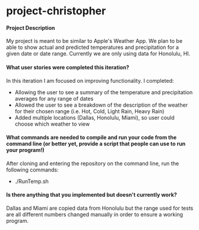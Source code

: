 # project-christopher
#### Project Description

My project is meant to be similar to Apple's Weather App. We plan to be able to show actual and predicted temperatures and precipitation for a given date or date range. Currently we are only using data for Honolulu, HI.

#### What user stories were completed this iteration?

In this iteration I am focused on improving functionality. I completed:
* Allowing the user to see a summary of the temperature and precipitation averages for any range of dates
* Allowed the user to see a breakdown of the description of the weather for their chosen range (i.e. Hot, Cold, Light Rain, Heavy Rain)
* Added multiple locations (Dallas, Honolulu, Miami), so user could choose which weather to view



#### What commands are needed to compile and run your code from the command line (or better yet, provide a script that people can use to run your program!)
After cloning and entering the repository on the command line, run the following commands:
* ./RunTemp.sh


#### Is there anything that you implemented but doesn't currently work?
Dallas and Miami are copied data from Honolulu but the range used for tests are all different numbers changed manually in order to ensure a working program.
